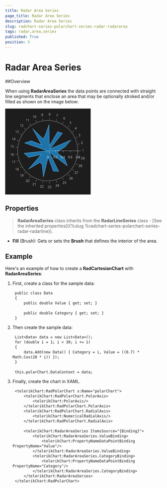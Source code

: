 ```yaml
---
title: Radar Area Series
page_title: Radar Area Series
description: Radar Area Series
slug: radchart-series-polarchart-series-radar-radararea
tags: radar,area,series
published: True
position: 3
---
```


# Radar Area Series



##Overview 

When using **RadarAreaSeries** the data points are connected with straight line segments that enclose an area that may be optionally stroked and/or filled as shown on the image below:

![Radar Area Series](images/RadarAreaSeries.png)

## Properties

>**RadarAreaSeries** class inherits from the **RadarLineSeries** class -
[See the inherited properties]({%slug %radchart-series-polarchart-series-radar-radarline}).

* **Fill** (Brush): Gets or sets the **Brush** that defines the interior of the area.

## Example

Here's an example of how to create a **RadCartesianChart** with **RadarAreaSeries**:

1. First, create a class for the sample data:

		public class Data
		{
		    public double Value { get; set; }
		
		    public double Category { get; set; }
		}

1. Then create the sample data:

		List<Data> data = new List<Data>();
		for (double i = 1; i < 30; i += 1)
		{
		    data.Add(new Data() { Category = i, Value = ((0.7) * Math.Cos(20 * i)) });
		}
		
		this.polarChart.DataContext = data;

1. Finally, create the chart in XAML.

		<telerikChart:RadPolarChart x:Name="polarChart">
		    <telerikChart:RadPolarChart.PolarAxis>
		        <telerikChart:PolarAxis/>
		    </telerikChart:RadPolarChart.PolarAxis>
		    <telerikChart:RadPolarChart.RadialAxis>
		        <telerikChart:NumericalRadialAxis/>
		    </telerikChart:RadPolarChart.RadialAxis>
		
		    <telerikChart:RadarAreaSeries ItemsSource="{Binding}">
		        <telerikChart:RadarAreaSeries.ValueBinding>
		            <telerikChart:PropertyNameDataPointBinding PropertyName="Value"/>
		        </telerikChart:RadarAreaSeries.ValueBinding>
		        <telerikChart:RadarAreaSeries.CategoryBinding>
		            <telerikChart:PropertyNameDataPointBinding PropertyName="Category"/>
		        </telerikChart:RadarAreaSeries.CategoryBinding>
		    </telerikChart:RadarAreaSeries>
		</telerikChart:RadPolarChart>
